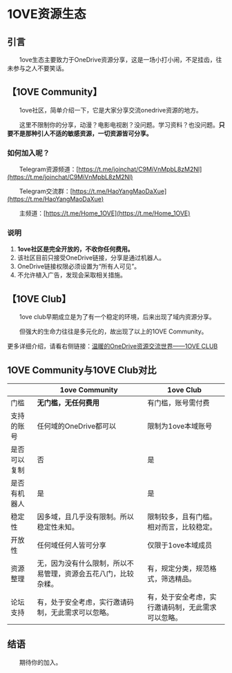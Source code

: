 # 1OVE资源生态

## 引言

&emsp;&emsp;1ove生态主要致力于OneDrive资源分享，这是一场小打小闹，不足挂齿，往未参与之人不要笑话。

## 【1OVE Community】

&emsp;&emsp;1ove社区，简单介绍一下，它是大家分享交流onedrive资源的地方。

&emsp;&emsp;这里不限制你的分享，动漫？电影电视剧？没问题。学习资料？也没问题。**只要不是那种引人不适的敏感资源，一切资源皆可分享。**

### 如何加入呢？

&emsp;&emsp;Telegram资源频道：[https://t.me/joinchat/C9MiVnMpbL8zM2Nl](https://t.me/joinchat/C9MiVnMpbL8zM2Nl)

&emsp;&emsp;Telegram交流群：[https://t.me/HaoYangMaoDaXue](https://t.me/HaoYangMaoDaXue)

&emsp;&emsp;主频道：[https://t.me/Home_1OVE](https://t.me/Home_1OVE)

### 说明

1. **1ove社区是完全开放的，不收你任何费用。**
2. 该社区目前只接受OneDrive链接，分享是通过机器人。
3. OneDrive链接权限必须设置为“所有人可见”。
4. 不允许植入广告，发现会采取相关措施。

## 【1OVE Club】

&emsp;&emsp;1ove club早期成立是为了有一个稳定的环境，后来出现了域内资源分享。

&emsp;&emsp;但强大的生命力往往是多元化的，故出现了以上的1OVE Community。

更多详细介绍，请看右侧链接：[温暖的OneDrive资源交流世界——1OVE CLUB](https://www.qian.blue/archives/1ove-club.html)

## 1OVE Community与1OVE Club对比

|              | 1ove Community                                               | 1ove Club                                          |
| ------------ | ------------------------------------------------------------ | -------------------------------------------------- |
| 门槛         | **无门槛，无任何费用**                                       | 有门槛，账号需付费                                 |
| 支持的账号   | 任何域的OneDrive都可以                                       | 限制为1ove本域账号                                 |
| 是否可以复制 | 否                                                           | 是                                                 |
| 是否有机器人 | 是                                                           | 是                                                 |
| 稳定性       | 因多域，且几乎没有限制。所以稳定性未知。                     | 限制较多，且有门槛。相对而言，比较稳定。           |
| 开放性       | 任何域任何人皆可分享                                         | 仅限于1ove本域成员                                 |
| 资源整理     | 无，因为没有什么限制，所以不易管理，资源会五花八门，比较杂糅。 | 有，规定分类，规范格式，筛选精品。                 |
| 论坛支持     | 有，处于安全考虑，实行邀请码制，无此需求可以忽略。           | 有，处于安全考虑，实行邀请码制，无此需求可以忽略。 |

## 结语

&emsp;&emsp;期待你的加入。
